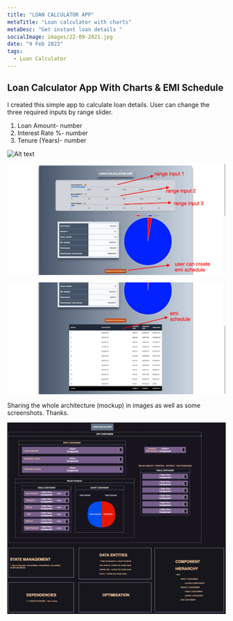 ```yaml
---
title: "LOAN CALCULATOR APP"
metaTitle: "Loan calculator with charts"
metaDesc: "Get instant loan details "
socialImage: images/22-09-2021.jpg
date: "9 Feb 2023"
tags:
  - Loan Calculator
---
```


## Loan Calculator App With Charts & EMI Schedule

I created this simple app to calculate loan details. User can change the three required inputs by range slider.

1. Loan Amount- number
2. Interest Rate %- number
3. Tenure (Years)- number

![Alt text](public/images/Loan%20Calculator.gif)

![Alt text](public/images/appScreenShot1.png)

![Alt text](public/images/appSC2.png)

Sharing the whole architecture (mockup) in images as well as some screenshots.
Thanks.

![App Architecture](<public/images/Loan%20Calculator-Page-1.drawio%20(1).png>)

